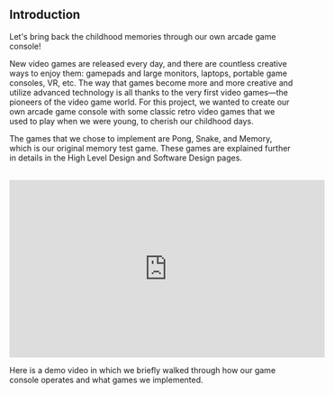 ## Introduction
Let's bring back the childhood memories through our own arcade game console!

New video games are released every day, and there are countless creative ways to enjoy them: gamepads and large monitors, laptops, portable game consoles, VR, etc. The way that games become more and more creative and utilize advanced technology is all thanks to the very first video games—the pioneers of the video game world. For this project, we wanted to create our own arcade game console with some classic retro video games that we used to play when we were young, to cherish our childhood days.

The games that we chose to implement are Pong, Snake, and Memory, which is our original memory test game. These games are explained further in details in the High Level Design and Software Design pages.
<br/>
<br/>

<iframe width="560" height="315" src="https://www.youtube.com/embed/4Kxxq7x7Mew" title="YouTube video player" frameborder="0" allow="accelerometer; autoplay; clipboard-write; encrypted-media; gyroscope; picture-in-picture" allowfullscreen></iframe>

Here is a demo video in which we briefly walked through how our game console operates and what games we implemented.
 
